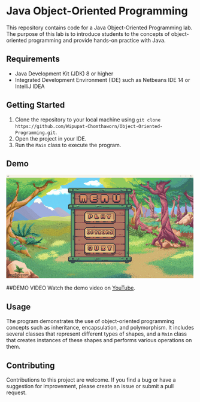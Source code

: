 # Java Object-Oriented Programming

This repository contains code for a Java Object-Oriented Programming lab. The purpose of this lab is to introduce students to the concepts of object-oriented programming and provide hands-on practice with Java.

## Requirements

- Java Development Kit (JDK) 8 or higher
- Integrated Development Environment (IDE) such as Netbeans IDE 14 or IntelliJ IDEA

## Getting Started

1. Clone the repository to your local machine using `git clone https://github.com/Wipupat-Chomthaworn/Object-Oriented-Programming.git`.
2. Open the project in your IDE.
3. Run the `Main` class to execute the program.

## Demo
[![Demo GIF](https://github.com/Wipupat-Chomthaworn/Object-Oriented-Programming/blob/main/Final%20Game%20Finished/Java%20game%20demo%20gif.gif)](https://www.youtube.com/watch?v=I7Z7Ioq1dSU)

##DEMO VIDEO
Watch the demo video on [YouTube](https://www.youtube.com/watch?v=I7Z7Ioq1dSU).


## Usage

The program demonstrates the use of object-oriented programming concepts such as inheritance, encapsulation, and polymorphism. It includes several classes that represent different types of shapes, and a `Main` class that creates instances of these shapes and performs various operations on them.

## Contributing

Contributions to this project are welcome. If you find a bug or have a suggestion for improvement, please create an issue or submit a pull request.
